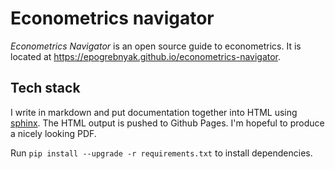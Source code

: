 # Econometrics navigator

*Econometrics Navigator* is an open source guide to econometrics. It is located at <https://epogrebnyak.github.io/econometrics-navigator>.

## Tech stack

I write in markdown and put documentation together into HTML using [sphinx](http://www.sphinx-doc.org/en/master/). 
The HTML output is pushed to Github Pages. I'm hopeful to produce a nicely looking PDF.


Run `pip install --upgrade -r requirements.txt` to install dependencies.


